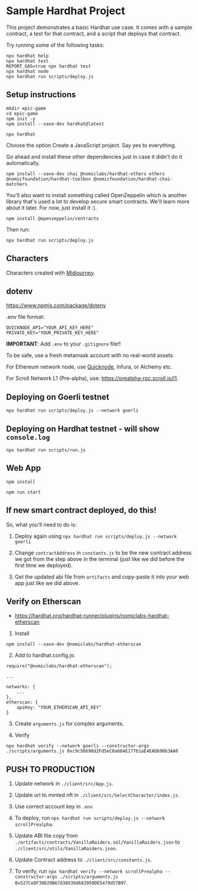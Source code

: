 # Sample Hardhat Project

This project demonstrates a basic Hardhat use case. It comes with a sample contract, a test for that contract, and a script that deploys that contract.

Try running some of the following tasks:

```shell
npx hardhat help
npx hardhat test
REPORT_GAS=true npx hardhat test
npx hardhat node
npx hardhat run scripts/deploy.js
```

## Setup instructions

```
mkdir epic-game
cd epic-game
npm init -y
npm install --save-dev hardhat@latest
```

```
npx hardhat
```
Choose the option Create a JavaScript project. Say yes to everything.

Go ahead and install these other dependencies just in case it didn't do it automatically.
```
npm install --save-dev chai @nomiclabs/hardhat-ethers ethers @nomicfoundation/hardhat-toolbox @nomicfoundation/hardhat-chai-matchers
```

You'll also want to install something called OpenZeppelin which is another library that's used a lot to develop secure smart contracts. We'll learn more about it later. For now, just install it :).
```
npm install @openzeppelin/contracts
```

Then run:
```
npx hardhat run scripts/deploy.js
```

## Characters

Characters created with [Midjourney](https://midjourney.com).

## dotenv

https://www.npmjs.com/package/dotenv

.env file format:
```
QUICKNODE_API="YOUR_API_KEY_HERE"
PRIVATE_KEY="YOUR_PRIVATE_KEY_HERE"
```

**IMPORTANT**: Add `.env` to your `.gitignore` file!!

To be safe, use a fresh metamask account with no real-world assets.

For Ethereum network node, use [Quicknode](https://www.quicknode.com/endpoints), Infura, or Alchemy etc.

For Scroll Network L1 (Pre-alpha), use: https://prealpha-rpc.scroll.io/l1.


## Deploying on Goerli testnet

```
npx hardhat run scripts/deploy.js --network goerli
```

## Deploying on Hardhat testnet - will show `console.log`
```
npx hardhat run scripts/run.js
```

## Web App

```
npm install
```

```
npm run start
```

## If new smart contract deployed, do this!

So, what you'll need to do is:

1. Deploy again using `npx hardhat run scripts/deploy.js --network goerli`

2. Change `contractAddress` in `constants.js` to be the new contract address we got from the step above in the terminal (just like we did before the first time we deployed).

3. Get the updated abi file from `artifacts` and copy-paste it into your web app just like we did above.


## Verify on Etherscan

- https://hardhat.org/hardhat-runner/plugins/nomiclabs-hardhat-etherscan

1. Install 
```
npm install --save-dev @nomiclabs/hardhat-etherscan
```

2. Add to hardhat.config.js:
```
require("@nomiclabs/hardhat-etherscan");

...

networks: {
    ...
},
etherscan: {
    apiKey: "YOUR_ETHERSCAN_API_KEY"
}
```

3. Create `arguments.js` for complex arguments.

4. Verify
```
npx hardhat verify --network goerli --constructor-args ./scripts/arguments.js 0xc9c56698d2Fd5eC0a684E177b1aE4EAD690b3AA0
```


## PUSH TO PRODUCTION

1. Update network in `./client/src/App.js`.
2. Update url to minted nft in `./client/src/SelectCharacter/index.js`.

3. Use correct account key in `.env`

4. To deploy, run `npx hardhat run scripts/deploy.js --network scrollPrealpha`.

5. Update ABI file copy from `./artifacts/contracts/VanillaRaiders.sol/VanillaRaiders.json` to `./client/src/utils/VanillaRaiders.json`.

6. Update Contract address to `./client/src/constants.js`.

7. To verify, run `npx hardhat verify --network scrollPrealpha --constructor-args ./scripts/arguments.js 0x527CeDF38D29B67d38939d683950DE5479d57B97`.